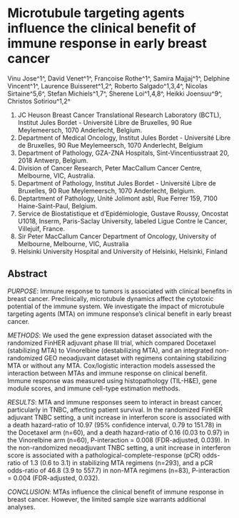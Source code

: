 # Microtubule targeting agents influence the clinical benefit of immune response in early breast cancer

Vinu Jose^1^, David Venet^1^, Francoise Rothe^1^, Samira Majjaj^1^, Delphine Vincent^1^, Laurence Buisseret^1,2^, Roberto Salgado^1,3,4^, Nicolas Sirtaine^5,6^, Stefan Michiels^1,7^, Sherene Loi^1,4,8^, Heikki Joensuu^9^, Christos Sotiriou^1,2^

1. JC Heuson Breast Cancer Translational Research Laboratory (BCTL), Institut Jules Bordet - Université Libre de Bruxelles, 90 Rue Meylemeersch, 1070 Anderlecht, Belgium.
2. Department of Medical Oncology, Institut Jules Bordet - Université Libre de Bruxelles, 90 Rue Meylemeersch, 1070 Anderlecht, Belgium
3. Department of Pathology, GZA-ZNA Hospitals, Sint-Vincentiusstraat 20, 2018 Antwerp, Belgium.
4. Division of Cancer Research, Peter MacCallum Cancer Centre, Melbourne, VIC, Australia.
5. Department of Pathology, Institut Jules Bordet - Université Libre de Bruxelles, 90 Rue Meylemeersch, 1070 Anderlecht, Belgium.
6. Deptartment of Pathology, Unité Jolimont asbl, Rue Ferrer 159, 7100 Haine-Saint-Paul, Belgium.
7. Service de Biostatistique et d’Epidémiologie, Gustave Roussy, Oncostat U1018, Inserm, Paris-Saclay University, labeled Ligue Contre le Cancer, Villejuif, France.
8. Sir Peter MacCallum Cancer Department of Oncology, University of Melbourne, Melbourne, VIC, Australia
9. Helsinki University Hospital and University of Helsinki, Helsinki, Finland
    
## Abstract

*PURPOSE*: Immune response to tumors is  associated with clinical benefits in breast cancer. Preclinically, microtubule dynamics affect the cytotoxic potential of the immune system. We investigate the impact of microtubule targeting agents (MTA)
 on immune response’s clinical benefit in early breast cancer.

*METHODS*: We used the gene expression dataset associated with the randomized
 FinHER adjuvant phase III trial, which compared Docetaxel (stabilizing MTA) to Vinorelbine (destabilizing MTA), and an integrated non-randomized GEO neoadjuvant dataset with regimens containing stabilizing MTA or without any MTA. Cox/logistic interaction models assessed the interaction between MTAs and immune response on clinical benefit. Immune response was measured using histopathology (TIL-H&E), gene module scores, and immune cell-type estimation methods.

*RESULTS*: MTA and immune responses seem to interact in breast cancer, particularly in TNBC, affecting patient survival. In the randomized FinHER adjuvant TNBC setting, a unit increase in interferon score is associated with a death hazard-ratio  of 10.97 (95% confidence interval, 0.79 to 151.78) in the Docetaxel arm (n=60), and a death  hazard-ratio of 0.16 (0.03 to 0.97) in the Vinorelbine arm (n=60), P-interaction = 0.008 (FDR-adjusted, 0.039). In the non-randomized neoadjuvant TNBC setting, a unit increase in interferon score is associated with a pathological-complete-response (pCR) odds-ratio of 1.3 (0.6 to 3.1) in stabilizing MTA regimens (n=293), and a pCR  odds-ratio of 46.8 (3.9 to 557.7) in non-MTA regimens (n=83), P-interaction = 0.004 (FDR-adjusted, 0.032).

*CONCLUSION*: MTAs influence the clinical benefit of immune response in breast cancer. However, the limited sample size warrants additional analyses.

